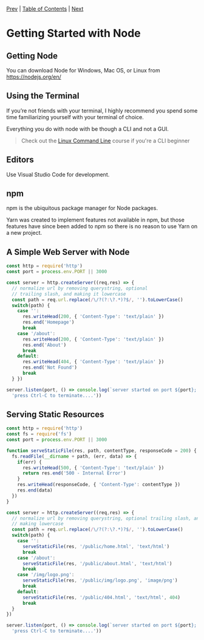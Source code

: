 [Prev][prev]
|
[Table of Contents](../)
|
[Next][next]

[prev]: ../ch1
[next]: ../ch3

# Getting Started with Node

## Getting Node

You can download Node for Windows, Mac OS, or Linux from <https://nodejs.org/en/>

## Using the Terminal

If you’re not friends with your terminal, I highly recommend you spend some time familiarizing yourself with your terminal of choice.

Everything you do with node with be though a CLI and not a GUI.

> Check out the [Linux Command Line][LCL] course if you're a CLI beginner


## Editors

Use Visual Studio Code for development.

## npm

npm is the ubiquitous package manager for Node packages.

Yarn was created to implement features not available in npm, but those features have since been added to npm so there is no reason to use Yarn on a new project. 


## A Simple Web Server with Node

``` js
const http = require('http')
const port = process.env.PORT || 3000

const server = http.createServer((req,res) => {
  // normalize url by removing querystring, optional
  // trailing slash, and making it lowercase
  const path = req.url.replace(/\/?(?:\?.*)?$/, '').toLowerCase()
  switch(path) {
    case '':
      res.writeHead(200, { 'Content-Type': 'text/plain' })
      res.end('Homepage')
      break
    case '/about':
      res.writeHead(200, { 'Content-Type': 'text/plain' })
      res.end('About')
      break
    default:
      res.writeHead(404, { 'Content-Type': 'text/plain' })
      res.end('Not Found')
      break
  } })

server.listen(port, () => console.log(`server started on port ${port}; ` +
  'press Ctrl-C to terminate....'))
```

## Serving Static Resources

``` js 
const http = require('http')
const fs = require('fs')
const port = process.env.PORT || 3000

function serveStaticFile(res, path, contentType, responseCode = 200) {
  fs.readFile(__dirname + path, (err, data) => {
    if(err) {
      res.writeHead(500, { 'Content-Type': 'text/plain' })
      return res.end('500 - Internal Error')
    }
    res.writeHead(responseCode, { 'Content-Type': contentType })
    res.end(data)
  })
}

const server = http.createServer((req,res) => {
  // normalize url by removing querystring, optional trailing slash, and
  // making lowercase
  const path = req.url.replace(/\/?(?:\?.*)?$/, '').toLowerCase()
  switch(path) {
    case '':
      serveStaticFile(res, '/public/home.html', 'text/html')
      break
    case '/about':
      serveStaticFile(res, '/public/about.html', 'text/html')
      break
    case '/img/logo.png':
      serveStaticFile(res, '/public/img/logo.png', 'image/png')
      break
    default:
      serveStaticFile(res, '/public/404.html', 'text/html', 404)
      break
  }
})

server.listen(port, () => console.log(`server started on port ${port}; ` +
  'press Ctrl-C to terminate....'))

```


<!--- Links --->
[LCL]: ../Linux-Command-Line/